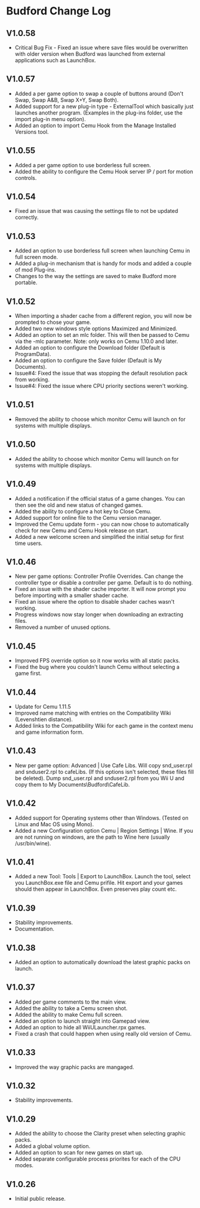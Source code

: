 # Budford Change Log

## V1.0.58
- Critical Bug Fix - Fixed an issue where save files would be overwritten with older version when Budford was launched from external applications such as LaunchBox.

## V1.0.57
- Added a per game option to swap a couple of buttons around (Don't Swap, Swap A&B, Swap X+Y, Swap Both).
- Added support for a new plug-in type - ExternalTool which basically just launches another program. (Examples in the plug-ins folder, use the import plug-in menu option).
- Added an option to import Cemu Hook from the Manage Installed Versions tool.

## V1.0.55
- Added a per game option to use borderless full screen.
- Added the ability to configure the Cemu Hook server IP / port for motion controls.

## V1.0.54
- Fixed an issue that was causing the settings file to not be updated correctly.

## V1.0.53
- Added an option to use borderless full screen when launching Cemu in full screen mode.
- Added a plug-in mechanism that is handy for mods and added a couple of mod Plug-ins.
- Changes to the way the settings are saved to make Budford more portable.

## V1.0.52
- When importing a shader cache from a different region, you will now be prompted to chose your game.
- Added two new windows style options Maximized and Minimized.
- Added an option to set an mlc folder.  This will then be passed to Cemu via the -mlc parameter.  Note: only works on Cemu 1.10.0 and later.
- Added an option to configure the Download folder (Default is ProgramData).
- Added an option to configure the Save folder (Default is My Documents).
- Issue#4: Fixed the issue that was stopping the default resolution pack from working.
- Issue#4: Fixed the issue where CPU priority sections weren't working.

## V1.0.51
- Removed the ability to choose which monitor Cemu will launch on for systems with multiple displays.

## V1.0.50
- Added the ability to choose which monitor Cemu will launch on for systems with multiple displays.

## V1.0.49
- Added a notification if the official status of a game changes.  You can then see the old and new status of changed games.
- Added the ability to configure a hot key to Close Cemu.
- Added support for online file to the Cemu version manager.
- Improved the Cemu update form - you can now chose to automatically check for new Cemu and Cemu Hook release on start.
- Added a new welcome screen and simplified the initial setup for first time users.

## V1.0.46
- New per game options: Controller Profile Overrides.  Can change the controller type or disable a controller per game.  Default is to do nothing.
- Fixed an issue with the shader cache importer.  It will now prompt you before importing with a smaller shader cache.
- Fixed an issue where the option to disable shader caches wasn't working.
- Progress windows now stay longer when downloading an extracting files.
- Removed a number of unused options.

## V1.0.45
- Improved FPS override option so it now works with all static packs.
- Fixed the bug where you couldn't launch Cemu without selecting a game first.

## V1.0.44
- Update for Cemu 1.11.5
- Improved name matching with entries on the Compatibility Wiki (Levenshtien distance).
- Added links to the Compatibility Wiki for each game in the context menu and game information form.

## V1.0.43
- New per game option: Advanced | Use Cafe Libs.  Will copy snd_user.rpl and snduser2.rpl to cafeLibs.  (If this options isn't selected, these files fill be deleted).  Dump snd_user.rpl and snduser2.rpl from you Wii U and copy them to My Documents\Budford\CafeLib.

## V1.0.42
- Added support for Operating systems other than Windows.  (Tested on Linux and Mac OS using Mono).
- Added a new Configuration option Cemu | Region Settings | Wine.  If you are not running on windows, are the path to Wine here (usually /usr/bin/wine).

## V1.0.41
- Added a new Tool: Tools | Export to LaunchBox. Launch the tool, select you LaunchBox.exe file and Cemu prifile. Hit export and your games should then appear in LaunchBox.  Even preserves play count etc.

## V1.0.39
- Stability improvements.
- Documentation.

## V1.0.38
- Added an option to automatically download the latest graphic packs on launch.

## V1.0.37
- Added per game comments to the main view.
- Added the ability to take a Cemu screen shot.
- Added the ability to make Cemu full screen.
- Added an option to launch straight into Gamepad view.
- Added an option to hide all WiiULauncher.rpx games.
- Fixed a crash that could happen when using really old version of Cemu.

## V1.0.33
- Improved the way graphic packs are mangaged.

## V1.0.32
- Stability improvements.

## V1.0.29
- Added the ability to choose the Clarity preset when selecting graphic packs.
- Added a global volume option.
- Added an option to scan for new games on start up.
- Added separate configurable process priorites for each of the CPU modes.


## V1.0.26
- Initial public release.

